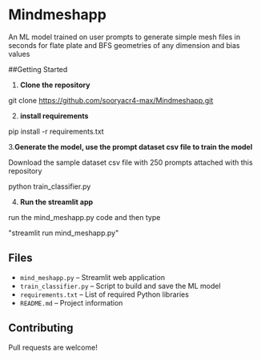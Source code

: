 # Mindmeshapp
An ML model trained on user prompts to generate simple mesh files in seconds for flate plate and BFS geometries of any dimension and bias values

##Getting Started

1. **Clone the repository**
   
git clone https://github.com/sooryacr4-max/Mindmeshapp.git

2. **install requirements**

pip install -r requirements.txt

3.**Generate the model, use the prompt dataset csv file to train the model**

Download the sample dataset csv file with 250 prompts attached with this repository

python train_classifier.py

4. **Run the streamlit app**

run the mind_meshapp.py code and then type

"streamlit run mind_meshapp.py"



## Files

- `mind_meshapp.py` – Streamlit web application
- `train_classifier.py` – Script to build and save the ML model
- `requirements.txt` – List of required Python libraries
- `README.md` – Project information

## Contributing
Pull requests are welcome! 




